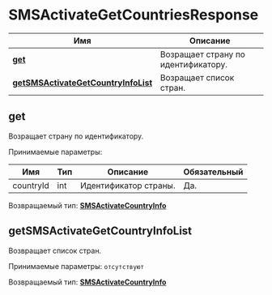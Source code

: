 # SMSActivateGetCountriesResponse

Имя | Описание 
---- | ----
[**get**](SMSActivateGetCountriesResponse.md#getSMSActivateGetCountryInfoList) | Возращает страну по идентификатору.
[**getSMSActivateGetCountryInfoList**](SMSActivateGetCountriesResponse.md#getSMSActivateGetCountryInfoList) | Возращает список стран.

<a name="get"></a>
## **get**

Возращает страну по идентификатору.

Принимаемые параметры:

Имя | Тип | Описание | Обязательный
---- | ---- | ---- | ----
countryId | int | Идентификатор страны. | Да.

Возвращаемый тип:
[**SMSActivateCountryInfo**](extra/SMSActivateCountryInfo.md)

<a name="getSMSActivateGetCountryInfoList"></a>
## **getSMSActivateGetCountryInfoList**

Возвращает список стран.

Принимаемые параметры:
`отсутствуют`

Возвращаемый тип:
[**SMSActivateCountryInfo**](extra/SMSActivateCountryInfo.md)
